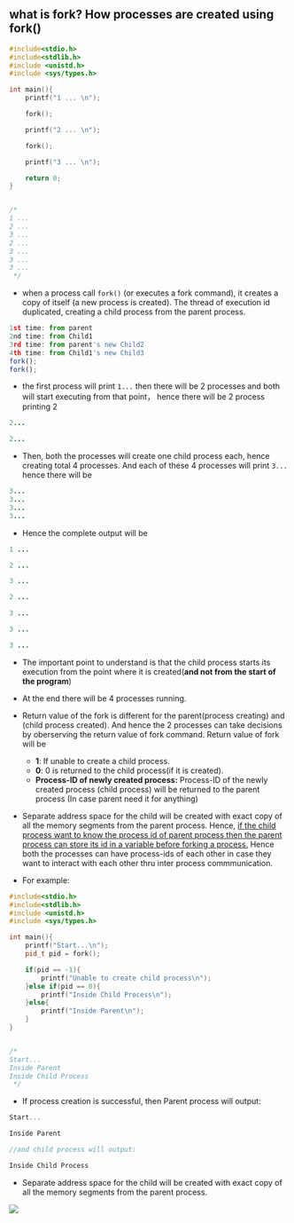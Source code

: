 ## what is fork? How processes are created using fork()

```c++
#include<stdio.h>
#include<stdlib.h>
#include <unistd.h>
#include <sys/types.h> 

int main(){
    printf("1 ... \n");

    fork();

    printf("2 ... \n");

    fork();

    printf("3 ... \n");

    return 0;
}


/* 
1 ... 
2 ... 
3 ... 
2 ... 
3 ... 
3 ... 
3 ...  
 */
```

- when a process call `fork()` (or executes a fork command), it creates a copy of itself
  (a new process is created). The thread of execution id duplicated, creating a child 
  process from the parent process.

```js
1st time: from parent
2nd time: from Child1
3rd time: from parent's new Child2
4th time: from Child1's new Child3
fork();
fork();
```

- the first process will print `1...`
  then there will be 2 processes and both will start executing from that point， hence
  there will be 2 process printing 2

```ruby
2...

2...
```

- Then, both the processes will create one child process each, hence creating total 4
  processes. And each of these 4 processes will print `3...` hence there will be 

```ruby
3...
3...
3...
3...
```

- Hence the complete output will be

```ruby
1 ... 

2 ... 

3 ... 

2 ... 

3 ... 

3 ... 

3 ...  
```


- The important point to understand is that the child process starts its execution
  from the point where it is created(**and not from the start of the program**)

- At the end there will be 4 processes running. 

- Return value of the fork is different for the parent(process creating) and 
  (child process created). And hence the 2 processes can take decisions by oberserving
  the return value of fork command. Return value of fork will be
  - **1**: If unable to create a child process.
  - **0**: 0 is returned to the child process(if it is created).
  - **Process-ID of newly created process:** Process-ID of the newly created process 
    (child process) will be returned to the parent process 
    (In case parent need it for anything)

- Separate address space for the child will be created with exact copy of all the
  memory segments from the parent process. Hence, <u>if the child process want to know
  the process id of parent process then the parent process can store its id in a 
  variable before forking a process.</u> Hence both the processes can have process-ids
  of each other in case they want to interact with each other thru inter process
  commmunication.


- For example:

```c++
#include<stdio.h>
#include<stdlib.h>
#include <unistd.h>
#include <sys/types.h> 

int main(){
    printf("Start...\n");
    pid_t pid = fork();

    if(pid == -1){
        printf("Unable to create child process\n");  
    }else if(pid == 0){
        printf("Inside Child Process\n");
    }else{
        printf("Inside Parent\n");
    }
}


/* 
Start...
Inside Parent
Inside Child Process
 */
```


- If process creation is successful, then Parent process will output:

```js
Start...

Inside Parent

//and child process will output:

Inside Child Process

```

- Separate address space for the child will be created with exact copy of all the memory 
  segments from the parent process.



![](img/2020-06-22-17-43-10.png)